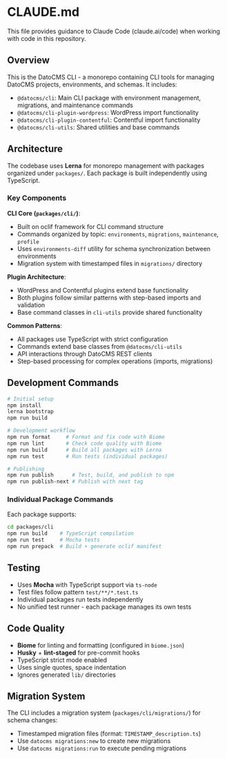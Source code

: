 # CLAUDE.md

This file provides guidance to Claude Code (claude.ai/code) when working with code in this repository.

## Overview

This is the DatoCMS CLI - a monorepo containing CLI tools for managing DatoCMS projects, environments, and schemas. It includes:

- `@datocms/cli`: Main CLI package with environment management, migrations, and maintenance commands
- `@datocms/cli-plugin-wordpress`: WordPress import functionality  
- `@datocms/cli-plugin-contentful`: Contentful import functionality
- `@datocms/cli-utils`: Shared utilities and base commands

## Architecture

The codebase uses **Lerna** for monorepo management with packages organized under `packages/`. Each package is built independently using TypeScript.

### Key Components

**CLI Core (`packages/cli/`)**:
- Built on oclif framework for CLI command structure
- Commands organized by topic: `environments`, `migrations`, `maintenance`, `profile`
- Uses `environments-diff` utility for schema synchronization between environments
- Migration system with timestamped files in `migrations/` directory

**Plugin Architecture**:
- WordPress and Contentful plugins extend base functionality
- Both plugins follow similar patterns with step-based imports and validation
- Base command classes in `cli-utils` provide shared functionality

**Common Patterns**:
- All packages use TypeScript with strict configuration
- Commands extend base classes from `@datocms/cli-utils`
- API interactions through DatoCMS REST clients
- Step-based processing for complex operations (imports, migrations)

## Development Commands

```bash
# Initial setup
npm install
lerna bootstrap  
npm run build

# Development workflow
npm run format     # Format and fix code with Biome
npm run lint       # Check code quality with Biome
npm run build      # Build all packages with Lerna
npm run test       # Run tests (individual packages)

# Publishing
npm run publish      # Test, build, and publish to npm
npm run publish-next # Publish with next tag
```

### Individual Package Commands

Each package supports:
```bash
cd packages/cli
npm run build    # TypeScript compilation
npm run test     # Mocha tests
npm run prepack  # Build + generate oclif manifest
```

## Testing

- Uses **Mocha** with TypeScript support via `ts-node`
- Test files follow pattern `test/**/*.test.ts`
- Individual packages run tests independently
- No unified test runner - each package manages its own tests

## Code Quality

- **Biome** for linting and formatting (configured in `biome.json`)
- **Husky** + **lint-staged** for pre-commit hooks
- TypeScript strict mode enabled
- Uses single quotes, space indentation
- Ignores generated `lib/` directories

## Migration System

The CLI includes a migration system (`packages/cli/migrations/`) for schema changes:
- Timestamped migration files (format: `TIMESTAMP_description.ts`)
- Use `datocms migrations:new` to create new migrations
- Use `datocms migrations:run` to execute pending migrations